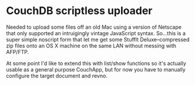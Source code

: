 # CouchDB scriptless uploader

Needed to upload some files off an old Mac using a version of Netscape that only supported an intruigingly vintage JavaScript syntax. So…this is a super simple noscript form that let me get some StuffIt Deluxe–compressed zip files onto an OS X machine on the same LAN without messing with AFP/FTP.

At some point I'd like to extend this with list/show functions so it's actually  usable as a general purpose CouchApp, but for now you have to manually configure the target document and revno.